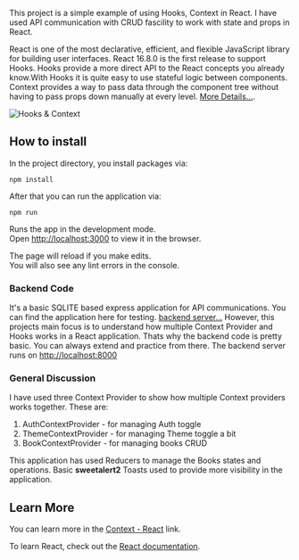 This project is a simple example of using Hooks, Context in React. I have used API communication with CRUD fascility to work with state and props in React.

React is one of the most declarative, efficient, and flexible JavaScript library for building user interfaces. React 16.8.0 is the first release to support Hooks. Hooks provide a more direct API to the React concepts you already know.With Hooks it is quite easy to use stateful logic between components. Context provides a way to pass data through the component tree without having to pass props down manually at every level. [More Details...](https://reactjs.org/docs/getting-started.html).


![Hooks & Context](https://iili.io/Je2ETQ.png)

## How to install

In the project directory, you install packages via:

 `npm install`

After that you can run the application via:

`npm run`

Runs the app in the development mode.<br />
Open [http://localhost:3000](http://localhost:3000) to view it in the browser.

The page will reload if you make edits.<br />
You will also see any lint errors in the console.

### Backend Code

It's a basic SQLITE based express application for API communications. You can find the application here for testing. [backend server...](https://github.com/farhanasif/simple-node-sqlite) However, this projects main focus is to understand how multiple Context Provider and Hooks works in a React application. Thats why the backend code is pretty basic. You can always extend and practice from there. The backend server runs on  [http://localhost:8000](http://localhost:8000)

### General Discussion

I have used three Context Provider to show how multiple Context providers works together. These are: <br />
1. AuthContextProvider - for managing Auth toggle
2. ThemeContextProvider - for managing Theme toggle a bit
3. BookContextProvider - for managing books CRUD

This application has used Reducers to manage the Books states and operations. 
Basic **sweetalert2** Toasts used to provide more visibility in the application.

## Learn More

You can learn more in the [Context - React](https://reactjs.org/docs/context.html) link.

To learn React, check out the [React documentation](https://reactjs.org/).
